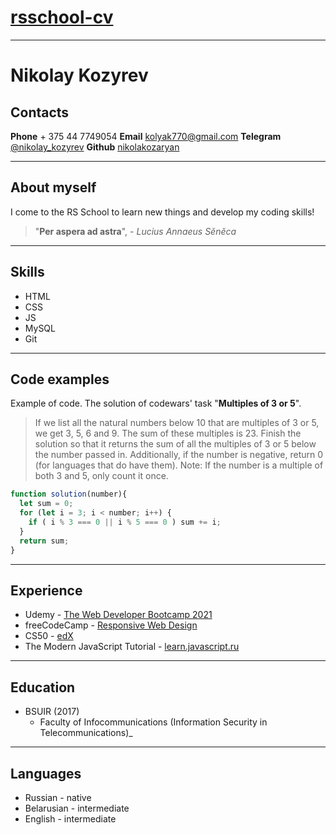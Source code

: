 # [rsschool-cv](https://rs.school/ "rsschool")
---
# Nikolay Kozyrev

## Contacts
__Phone__ + 375 44 7749054
__Email__ <kolyak770@gmail.com>
__Telegram__ [@nikolay_kozyrev](https://t.me/nikolay_kozyrev "Telegram link")
__Github__ [nikolakozaryan](https://github.com/nikolakozaryan "GitHub link")
- - -
## About myself
I come to the RS School to learn new things and develop my coding skills!
> "__Per aspera ad astra__", - _Lucius Annaeus Sĕnĕca_

---
## Skills
- HTML
- CSS
- JS
- MySQL
- Git
---
## Code examples
Example of code. The solution of codewars' task "__Multiples of 3 or 5__".
>If we list all the natural numbers below 10 that are multiples of 3 or 5, we get 3, 5, 6 and 9. The sum of these multiples is 23.
>Finish the solution so that it returns the sum of all the multiples of 3 or 5 below the number passed in. Additionally, if the number is negative, return 0 (for languages that do have them).
>Note: If the number is a multiple of both 3 and 5, only count it once.
``` javascript
function solution(number){
  let sum = 0;
  for (let i = 3; i < number; i++) {
    if ( i % 3 === 0 || i % 5 === 0 ) sum += i;
  }
  return sum;
}
```
---
## Experience
- Udemy - [The Web Developer Bootcamp 2021](https://www.udemy.com/course/the-web-developer-bootcamp/ 'Udemy: Web Developer Bootcamp 2021')
- freeCodeCamp - [Responsive Web Design](https://www.freecodecamp.org/learn/responsive-web-design/ 'freeCodeCamp')
- CS50 - [edX](https://www.edx.org/course/introduction-computer-science-harvardx-cs50x?index=product&queryID=c747bb75255757813c9e7f0bb2717b5d&position=1 'edX-CS50')
- The Modern JavaScript Tutorial - [learn.javascript.ru](https://learn.javascript.ru/ 'learn.javascript.ru')
---
## Education
- BSUIR (2017)
    - Faculty of Infocommunications (Information Security in Telecommunications)_
---
## Languages
- Russian - native
- Belarusian - intermediate
- English - intermediate